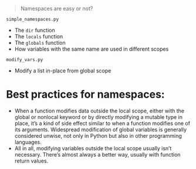 > Namespaces are easy or not?

`simple_namespaces.py`
- The `dir` function
- The `locals` function
- The `globals` function
- How variables with the same name are used in different scopes

`modify_vars.py`
- Modify a list in-place from global scope

# Best practices for namespaces:
- When a function modifies data outside the local scope, either with the global or nonlocal keyword or by directly modifying a mutable type in place, it’s a kind of side effect similar to when a function modifies one of its arguments. Widespread modification of global variables is generally considered unwise, not only in Python but also in other programming languages.
- All in all, modifying variables outside the local scope usually isn’t necessary. There’s almost always a better way, usually with function return values.